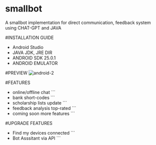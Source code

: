 # smallbot
A smallbot implementation for direct communication, feedback system using CHAT-GPT and JAVA 

#INSTALLATION GUIDE
* Android Studio
* JAVA JDK, JRE DIR
* ANDROID SDK 25.0.1
* ANDROID EMULATOR

#PREVIEW
![android-2](https://user-images.githubusercontent.com/24855083/230250478-62c668d4-c748-432c-93a7-2738af03605c.png)


#FEATURES
* online/offline chat ```
* bank short-codes ```
* scholarship lists update ```
* feedback analysis top-rated ```
* coming soon more features ```


#UPGRADE FEATURES
* Find my devices connected ```
* Bot Asssitant via API ```
